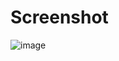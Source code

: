 # Screenshot 

![image](https://github.com/user-attachments/assets/23d58a8d-645a-4539-9aad-c110f2c3e45a)
